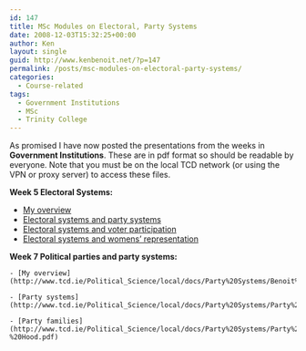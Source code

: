 ```yaml
---
id: 147
title: MSc Modules on Electoral, Party Systems
date: 2008-12-03T15:32:25+00:00
author: Ken
layout: single
guid: http://www.kenbenoit.net/?p=147
permalink: /posts/msc-modules-on-electoral-party-systems/
categories:
  - Course-related
tags:
  - Government Institutions
  - MSc
  - Trinity College
---
```

As promised I have now posted the presentations from the weeks in **Government Institutions**. These are in pdf format so should be readable by everyone. Note that you must be on the local TCD network (or using the VPN or proxy server) to access these files.

**Week 5 Electoral Systems:**

  * [My overview](http://www.tcd.ie/Political_Science/local/docs/Electoral%20Systems/Benoit%20Overview%20El%20Systems.pdf)
  * [Electoral systems and party systems](http://www.tcd.ie/Political_Science/local/docs/Electoral%20Systems/Party%20Systems-El%20Systems.pdf)
  * [Electoral systems and voter participation](http://www.tcd.ie/Political_Science/local/docs/Electoral%20Systems/voter_participation.pdf)
  * [Electoral systems and womens&#8217; representation](http://www.tcd.ie/Political_Science/local/docs/Electoral%20Systems/womens_representation.pdf)


  **Week 7 Political parties and party systems:**



  
    - [My overview](http://www.tcd.ie/Political_Science/local/docs/Party%20Systems/Benoit%20Overview%20Party%20Systems.pdf)
    
    - [Party systems](http://www.tcd.ie/Political_Science/local/docs/Party%20Systems/Party%20Systems.pdf)
    
    - [Party families](http://www.tcd.ie/Political_Science/local/docs/Party%20Systems/Party%20Families%20PP%20-%20Hood.pdf)
    
  


<!--StartFragment-->
